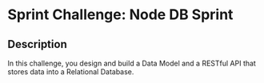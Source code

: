# Sprint Challenge: Node DB Sprint

## Description

In this challenge, you design and build a Data Model and a RESTful API that stores data into a Relational Database.